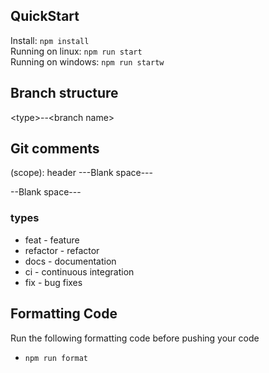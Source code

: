 ## QuickStart
Install: `npm install` <br/>
Running on linux: `npm run start`<br/>
Running on windows: `npm run startw`

## Branch structure
\<type\>--\<branch name\>

## Git comments
<type>(scope): header
---Blank space---
<Body>
--Blank space---
<Footer>

### types
* feat - feature
* refactor - refactor
* docs - documentation
* ci - continuous integration
* fix - bug fixes

## Formatting Code
Run the following formatting code before pushing your code
- `npm run format`
